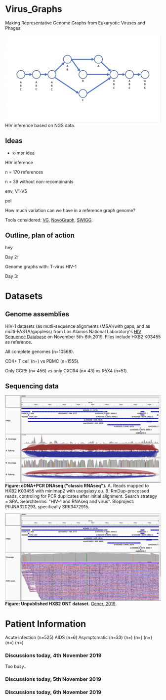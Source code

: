 # Virus_Graphs

Making Representative Genome Graphs from Eukaryotic Viruses and Phages


<img src="Screen Shot 2019-11-04 at 5.56.51 PM.png"
     alt="Markdown Monster icon"
     style="float: left; margin-right: 10px;" />

HIV inference based on NGS data. 

## Ideas

* k-mer idea

HIV inference

n = 170 references

n = 39 without non-recombinants

env, V1-V5

pol

How much variation can we have in a reference graph genome?

Tools considered: [VG](https://github.com/vgteam/vg), [NovoGraph](https://github.com/NCBI-Hackathons/NovoGraph), [SWIGG](https://github.com/NCBI-Codeathons/SWIGG).

## Outline, plan of action

hey

Day 2: 

Genome graphs with:
T-virus
HIV-1
         
Day 3:

# Datasets #

## Genome assemblies ##

HIV-1 datasets (as mutli-sequence alignments (MSA)/with gaps, and as multi-FASTA/gappless) from Los Alamos National Laboratory's [HIV Sequence Database](https://www.hiv.lanl.gov/content/sequence/HIV/mainpage.html) on November 5th-6th,2019. Files include HXB2 K03455 as reference.

All complete genomes (n=10568).

CD4+ T cell (n=) vs PBMC (n=1555).

Only CCR5 (n= 456) vs only CXCR4 (n= 43) vs R5X4 (n=51).

## Sequencing data ##



<img src="igv_snapshot_HXB2-mapping_reads_from_SRR3472915_v2.png"
     alt="Markdown Monster icon"
     style="float: left; margin-right: 10px;" />
**Figure: cDNA+PCR DNAseq ("classic RNAseq").** A. Reads mapped to HXB2 K03455 with minimap2 with usegalaxy.eu. B. RmDup-processed reads, controling for PCR duplicates after initial alignment. Search strategy = SRA. Searchterms: "HIV-1 and RNAseq and virus". Bioproject: PRJNA320293, specifically SRR3472915.


<img src="igv_snapshot_HXB2_4000_read_subset.png"
     alt="Markdown Monster icon"
     style="float: left; margin-right: 10px;" />
**Figure: Unpublished HXB2 ONT dataset.** [Gener, 2019](https://www.biorxiv.org/content/10.1101/611848v1).

# Patient Information #

Acute infection (n=525)
AIDS (n=6)
Asymptomatic (n=33)
(n=)
(n=)
(n=)
(n=)
(n=)

### Discussions today, 4th November 2019

Too busy..

### Discussions today, 5th November 2019

### Discussions today, 6th November 2019



